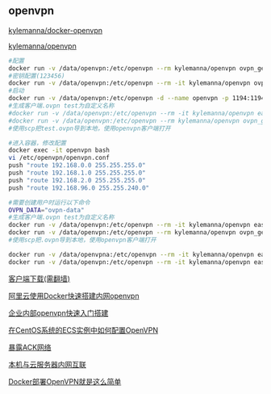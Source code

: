 ## openvpn

[kylemanna/docker-openvpn](https://github.com/kylemanna/docker-openvpn)

[kylemanna/openvpn](https://hub.docker.com/r/kylemanna/openvpn)

```sh
#配置
docker run -v /data/openvpn:/etc/openvpn --rm kylemanna/openvpn ovpn_genconfig -u udp://119.23.232.186
#密钥配置(123456)
docker run -v /data/openvpn:/etc/openvpn --rm -it kylemanna/openvpn ovpn_initpki
#启动
docker run -v /data/openvpn:/etc/openvpn -d --name openvpn -p 1194:1194/udp --cap-add=NET_ADMIN kylemanna/openvpn
#生成客户端.ovpn test为自定义名称
#docker run -v /data/openvpn:/etc/openvpn --rm -it kylemanna/openvpn easyrsa build-client-full eclouda nopass
#docker run -v /data/openvpn:/etc/openvpn --rm kylemanna/openvpn ovpn_getclient eclouda > /tmp/eclouda.ovpn
#使用scp把test.ovpn导到本地，使用openvpn客户端打开

#进入容器，修改配置
docker exec -it openvpn bash 
vi /etc/openvpn/openvpn.conf
push "route 192.168.0.0 255.255.255.0"
push "route 192.168.1.0 255.255.255.0"
push "route 192.168.2.0 255.255.255.0"
push "route 192.168.96.0 255.255.240.0"

#需要创建用户时运行以下命令
OVPN_DATA="ovpn-data"
#生成客户端.ovpn test为自定义名称
docker run -v /data/openvpn:/etc/openvpn --rm -it kylemanna/openvpn easyrsa build-client-full ma.gs nopass
docker run -v /data/openvpn:/etc/openvpn --rm kylemanna/openvpn ovpn_getclient ma.gs > ma.gs.ovpn
#使用scp把.ovpn导到本地，使用openvpn客户端打开

docker run -v /data/openvpna:/etc/openvpn --rm -it kylemanna/openvpn easyrsa revoke test 
docker run -v /data/openvpn:/etc/openvpn --rm -it kylemanna/openvpn easyrsa gen-crl

```

[客户端下载(需翻墙)](https://openvpn.net/)

[阿里云使用Docker快速搭建内网openvpn](https://zoyi14.smartapps.cn/pages/note/index?slug=c0c8da51fbe6&origin=share&bdswankey=vivobrowser%3A%2F%2Fswan%2FfjESu3W8LB8fsE3tG3xUoMXSvvDjawbn%2Fpages%2Fnote%2Findex%3Fslug%3Dc0c8da51fbe6%26searchParams%3D%257B%2522failUrl%2522%253A%2522https%253A%255C%252F%255C%252Fwww.jianshu.com%255C%252Fp%255C%252Fc0c8da51fbe6%2522%257D%26useTpl%3D1&_swebfr=1&_swebFromHost=vivobrowser)

[企业内部openvpn快速入门搭建](https://zhuanlan.zhihu.com/p/440346670)

[在CentOS系统的ECS实例中如何配置OpenVPN](https://help.aliyun.com/document_detail/42521.html)

[暴露ACK网络](https://www.linux86.com/387.html)

[本机与云服务器内网互联](https://cloud.tencent.com/developer/article/2235303)

[Docker部署OpenVPN就是这么简单](http://www.legendwolf.com/?id=62)

